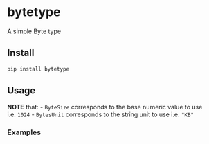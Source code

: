 # bytetype

<!-- WARNING: THIS FILE WAS AUTOGENERATED! DO NOT EDIT! -->

A simple Byte type

## Install

``` sh
pip install bytetype
```

## Usage

**NOTE** that: - `ByteSize` corresponds to the base numeric value to use
i.e. `1024` - `BytesUnit` corresponds to the string unit to use
i.e. `"KB"`

### Examples
